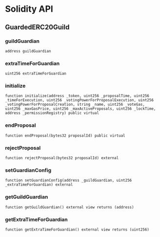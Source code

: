 # Solidity API

## GuardedERC20Guild

### guildGuardian

```solidity
address guildGuardian
```

### extraTimeForGuardian

```solidity
uint256 extraTimeForGuardian
```

### initialize

```solidity
function initialize(address _token, uint256 _proposalTime, uint256 _timeForExecution, uint256 _votingPowerForProposalExecution, uint256 _votingPowerForProposalCreation, string _name, uint256 _voteGas, uint256 _maxGasPrice, uint256 _maxActiveProposals, uint256 _lockTime, address _permissionRegistry) public virtual
```

### endProposal

```solidity
function endProposal(bytes32 proposalId) public virtual
```

### rejectProposal

```solidity
function rejectProposal(bytes32 proposalId) external
```

### setGuardianConfig

```solidity
function setGuardianConfig(address _guildGuardian, uint256 _extraTimeForGuardian) external
```

### getGuildGuardian

```solidity
function getGuildGuardian() external view returns (address)
```

### getExtraTimeForGuardian

```solidity
function getExtraTimeForGuardian() external view returns (uint256)
```

